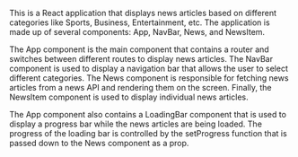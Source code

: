 This is a React application that displays news articles based on different categories like Sports, Business, Entertainment, etc. The application is made up of several components: App, NavBar, News, and NewsItem.

The App component is the main component that contains a router and switches between different routes to display news articles. The NavBar component is used to display a navigation bar that allows the user to select different categories. The News component is responsible for fetching news articles from a news API and rendering them on the screen. Finally, the NewsItem component is used to display individual news articles.

The App component also contains a LoadingBar component that is used to display a progress bar while the news articles are being loaded. The progress of the loading bar is controlled by the setProgress function that is passed down to the News component as a prop.
